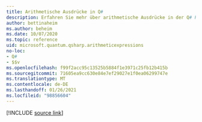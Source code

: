 ```yaml
---
title: Arithmetische Ausdrücke in Q#
description: Erfahren Sie mehr über arithmetische Ausdrücke in der Q# Programmiersprache.
author: bettinaheim
ms.author: beheim
ms.date: 10/07/2020
ms.topic: reference
uid: microsoft.quantum.qsharp.arithmeticexpressions
no-loc:
- Q#
- $$v
ms.openlocfilehash: f99f2acc95c13525b5884f1e3971c25fb12b415b
ms.sourcegitcommit: 71605ea9cc630e84e7ef29027e1f0ea06299747e
ms.translationtype: MT
ms.contentlocale: de-DE
ms.lasthandoff: 01/26/2021
ms.locfileid: "98856604"
---
```

<!---
# Arithmetic expressions in Q#
-->

[!INCLUDE [source link](~/includes/qsharp-language/Specifications/Language/3_Expressions/ArithmeticExpressions.md)]

